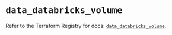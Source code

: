 # `data_databricks_volume`

Refer to the Terraform Registry for docs: [`data_databricks_volume`](https://registry.terraform.io/providers/databricks/databricks/1.84.0/docs/data-sources/volume).
